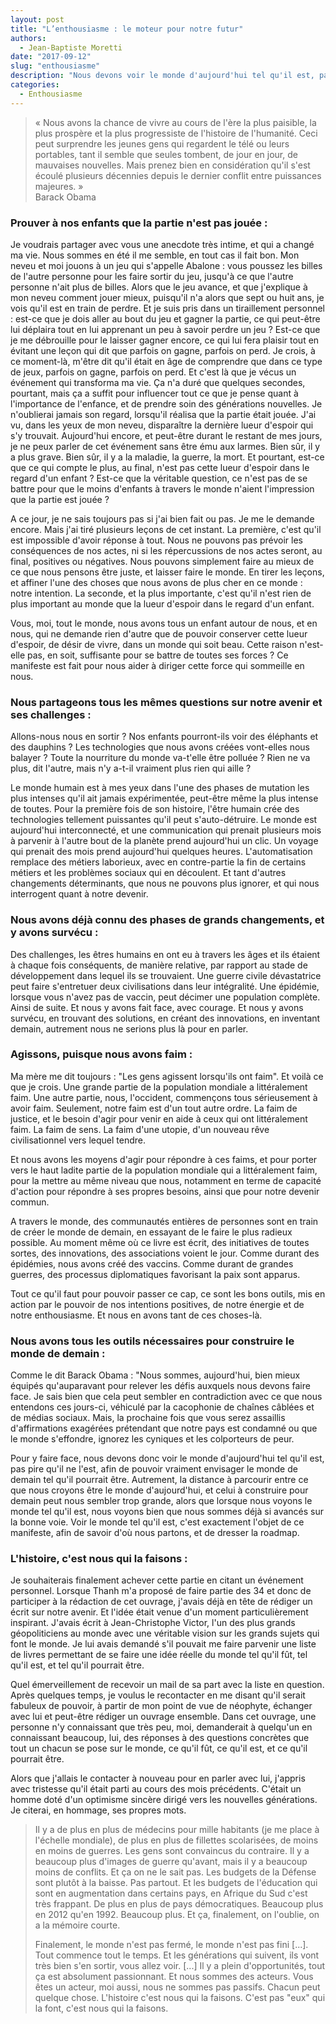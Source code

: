 ```yaml
---
layout: post
title: "L’enthousiasme : le moteur pour notre futur"
authors: 
  - Jean-Baptiste Moretti
date: "2017-09-12"
slug: "enthousiasme"
description: "Nous devons voir le monde d'aujourd'hui tel qu'il est, pas pire qu'il ne l'est, afin de pouvoir vraiment envisager le monde de demain tel qu'il pourrait être."
categories:
  - Enthousiasme
---
```


> « Nous avons la chance de vivre au cours de l'ère la plus paisible, la plus prospère et la plus progressiste de l'histoire de l'humanité. Ceci peut surprendre les jeunes gens qui regardent le télé ou leurs portables, tant il semble que seules tombent, de jour en jour, de mauvaises nouvelles. Mais prenez bien en considération qu'il s'est écoulé plusieurs décennies depuis le dernier conflit entre puissances majeures. »  
Barack Obama


### Prouver à nos enfants que la partie n'est pas jouée :

Je voudrais partager avec vous une anecdote très intime, et qui a changé ma vie. Nous sommes en été il me semble, en tout cas il fait bon. Mon neveu et moi jouons à un jeu qui s'appelle Abalone : vous poussez les billes de l'autre personne pour les faire sortir du jeu, jusqu'à ce que l'autre personne n'ait plus de billes. Alors que le jeu avance, et que j'explique à mon neveu comment jouer mieux, puisqu'il n'a alors que sept ou huit ans, je vois qu'il est en train de perdre. Et je suis pris dans un tiraillement personnel : est-ce que je dois aller au bout du jeu et gagner la partie, ce qui peut-être lui déplaira tout en lui apprenant un peu à savoir perdre un jeu ? Est-ce que je me débrouille pour le laisser gagner encore, ce qui lui fera plaisir tout en évitant une leçon qui dit que parfois on gagne, parfois on perd. Je crois, à ce moment-là, m'être dit qu'il était en âge de comprendre que dans ce type de jeux, parfois on gagne, parfois on perd. Et c'est là que je vécus un événement qui transforma ma vie. Ça n'a duré que quelques secondes, pourtant, mais ça a suffit pour influencer tout ce que je pense quant à l'importance de l'enfance, et de prendre soin des générations nouvelles. Je n'oublierai jamais son regard, lorsqu'il réalisa que la partie était jouée. J'ai vu, dans les yeux de mon neveu, disparaître la dernière lueur d'espoir qui s'y trouvait. Aujourd'hui encore, et peut-être durant le restant de mes jours, je ne peux parler de cet événement sans être ému aux larmes. Bien sûr, il y a plus grave. Bien sûr, il y a la maladie, la guerre, la mort. Et pourtant, est-ce que ce qui compte le plus, au final, n'est pas cette lueur d'espoir dans le regard d'un enfant ? Est-ce que la véritable question, ce n'est pas de se battre pour que le moins d'enfants à travers le monde n'aient l'impression que la partie est jouée ?

A ce jour, je ne sais toujours pas si j'ai bien fait ou pas. Je me le demande encore. Mais j'ai tiré plusieurs leçons de cet instant. La première, c'est qu'il est impossible d'avoir réponse à tout. Nous ne pouvons pas prévoir les conséquences de nos actes, ni si les répercussions de nos actes seront, au final, positives ou négatives. Nous pouvons simplement faire au mieux de ce que nous pensons être juste, et laisser faire le monde. En tirer les leçons, et affiner l'une des choses que nous avons de plus cher en ce monde : notre intention. La seconde, et la plus importante, c'est qu'il n'est rien de plus important au monde que la lueur d'espoir dans le regard d'un enfant.

Vous, moi, tout le monde, nous avons tous un enfant autour de nous, et en nous, qui ne demande rien d'autre que de pouvoir conserver cette lueur d'espoir, de désir de vivre, dans un monde qui soit beau. Cette raison n'est-elle pas, en soit, suffisante pour se battre de toutes ses forces ? Ce manifeste est fait pour nous aider à diriger cette force qui sommeille en nous.

### Nous partageons tous les mêmes questions sur notre avenir et ses challenges :

Allons-nous nous en sortir ? Nos enfants pourront-ils voir des éléphants et des dauphins ? Les technologies que nous avons créées vont-elles nous balayer ? Toute la nourriture du monde va-t'elle être polluée ? Rien ne va plus, dit l'autre, mais n'y a-t-il vraiment plus rien qui aille ?

Le monde humain est à mes yeux dans l'une des phases de mutation les plus intenses qu'il ait jamais expérimentée, peut-être même la plus intense de toutes. Pour la première fois de son histoire, l'être humain crée des technologies tellement puissantes qu'il peut s'auto-détruire. Le monde est aujourd'hui interconnecté, et une communication qui prenait plusieurs mois à parvenir à l'autre bout de la planète prend aujourd'hui un clic. Un voyage qui prenait des mois prend aujourd'hui quelques heures. L'automatisation remplace des métiers laborieux, avec en contre-partie la fin de certains métiers et les problèmes sociaux qui en découlent. Et tant d'autres changements déterminants, que nous ne pouvons plus ignorer, et qui nous interrogent quant à notre devenir.

### Nous avons déjà connu des phases de grands changements, et y avons survécu :

Des challenges, les êtres humains en ont eu à travers les âges et ils étaient à chaque fois conséquents, de manière relative, par rapport au stade de développement dans lequel ils se trouvaient. Une guerre civile dévastatrice peut faire s'entretuer deux civilisations dans leur intégralité. Une épidémie, lorsque vous n'avez pas de vaccin, peut décimer une population complète. Ainsi de suite. Et nous y avons fait face, avec courage. Et nous y avons survécu, en trouvant des solutions, en créant des innovations, en inventant demain, autrement nous ne serions plus là pour en parler.

### Agissons, puisque nous avons faim :

Ma mère me dit toujours : "Les gens agissent lorsqu'ils ont faim". Et voilà ce que je crois. Une grande partie de la population mondiale a littéralement faim. Une autre partie, nous, l'occident, commençons tous sérieusement à avoir faim. Seulement, notre faim est d'un tout autre ordre. La faim de justice, et le besoin d'agir pour venir en aide à ceux qui ont littéralement faim. La faim de sens. La faim d'une utopie, d'un nouveau rêve civilisationnel vers lequel tendre. 

Et nous avons les moyens d'agir pour répondre à ces faims, et pour porter vers le haut ladite partie de la population mondiale qui a littéralement faim, pour la mettre au même niveau que nous, notamment en terme de capacité d'action pour répondre à ses propres besoins, ainsi que pour notre devenir commun.

A travers le monde, des communautés entières de personnes sont en train de créer le monde de demain, en essayant de le faire le plus radieux possible. Au moment même où ce livre est écrit, des initiatives de toutes sortes, des innovations, des associations voient le jour. Comme durant des épidémies, nous avons créé des vaccins. Comme durant de grandes guerres, des processus diplomatiques favorisant la paix sont apparus.

Tout ce qu'il faut pour pouvoir passer ce cap, ce sont les bons outils, mis en action par le pouvoir de nos intentions positives, de notre énergie et de notre enthousiasme. Et nous en avons tant de ces choses-là.

### Nous avons tous les outils nécessaires pour construire le monde de demain :

Comme le dit Barack Obama : "Nous sommes, aujourd'hui, bien mieux équipés qu'auparavant pour relever les défis auxquels nous devons faire face. Je sais bien que cela peut sembler en contradiction avec ce que nous entendons ces jours-ci, véhiculé par la cacophonie de chaînes câblées et de médias sociaux. Mais, la prochaine fois que vous serez assaillis d'affirmations exagérées prétendant que notre pays est condamné ou que le monde s'effondre, ignorez les cyniques et les colporteurs de peur.

Pour y faire face, nous devons donc voir le monde d'aujourd'hui tel qu'il est, pas pire qu'il ne l'est, afin de pouvoir vraiment envisager le monde de demain tel qu'il pourrait être. Autrement, la distance à parcourir entre ce que nous croyons être le monde d'aujourd'hui, et celui à construire pour demain peut nous sembler trop grande, alors que lorsque nous voyons le monde tel qu'il est, nous voyons bien que nous sommes déjà si avancés sur la bonne voie. Voir le monde tel qu'il est, c'est exactement l'objet de ce manifeste, afin de savoir d'où nous partons, et de dresser la roadmap.

### L'histoire, c'est nous qui la faisons :

Je souhaiterais finalement achever cette partie en citant un événement personnel. Lorsque Thanh m'a proposé de faire partie des 34 et donc de participer à la rédaction de cet ouvrage, j'avais déjà en tête de rédiger un écrit sur notre avenir. Et l'idée était venue d'un moment particulièrement inspirant. J'avais écrit à Jean-Christophe Victor, l'un des plus grands géopoliticiens au monde avec une véritable vision sur les grands sujets qui font le monde. Je lui avais demandé s'il pouvait me faire parvenir une liste de livres permettant de se faire une idée réelle du monde tel qu'il fût, tel qu'il est, et tel qu'il pourrait être. 

Quel émerveillement de recevoir un mail de sa part avec la liste en question. Après quelques temps, je voulus le recontacter en me disant qu'il serait fabuleux de pouvoir, à partir de mon point de vue de néophyte, échanger avec lui et peut-être rédiger un ouvrage ensemble. Dans cet ouvrage, une personne n'y connaissant que très peu, moi, demanderait à quelqu'un en connaissant beaucoup, lui, des réponses à des questions concrètes que tout un chacun se pose sur le monde, ce qu'il fût, ce qu'il est, et ce qu'il pourrait être. 

Alors que j'allais le contacter à nouveau pour en parler avec lui, j'appris avec tristesse qu'il était parti au cours des mois précédents. C'était un homme doté d'un optimisme sincère dirigé vers les nouvelles générations. Je citerai, en hommage, ses propres mots.

> Il y a de plus en plus de médecins pour mille habitants (je me place à l'échelle mondiale), de plus en plus de fillettes scolarisées, de moins en moins de guerres. Les gens sont convaincus du contraire. Il y a beaucoup plus d'images de guerre qu'avant, mais il y a beaucoup moins de conflits. Et ça on ne le sait pas. Les budgets de la Défense sont plutôt à la baisse. Pas partout. Et les budgets de l'éducation qui sont en augmentation dans certains pays, en Afrique du Sud c'est très frappant. De plus en plus de pays démocratiques. Beaucoup plus en 2012 qu'en 1992. Beaucoup plus. Et ça, finalement, on l'oublie, on a la mémoire courte.  
>  
> Finalement, le monde n'est pas fermé, le monde n'est pas fini [...]. Tout commence tout le temps. Et les générations qui suivent, ils vont très bien s'en sortir, vous allez voir. [...] Il y a plein d'opportunités, tout ça est absolument passionnant. Et nous sommes des acteurs. Vous êtes un acteur, moi aussi, nous ne sommes pas passifs. Chacun peut quelque chose. L'histoire c'est nous qui la faisons. C'est pas "eux" qui la font, c'est nous qui la faisons.

